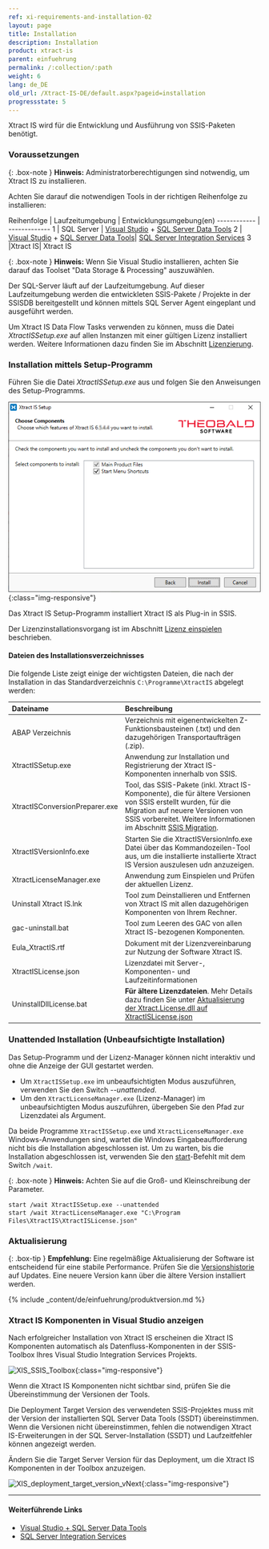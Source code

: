 ```yaml
---
ref: xi-requirements-and-installation-02
layout: page
title: Installation
description: Installation
product: xtract-is
parent: einfuehrung
permalink: /:collection/:path
weight: 6
lang: de_DE
old_url: /Xtract-IS-DE/default.aspx?pageid=installation
progressstate: 5
---
```


Xtract IS wird für die Entwicklung und Ausführung von SSIS-Paketen benötigt. 

### Voraussetzungen 

{: .box-note }
**Hinweis:** Administratorberechtigungen sind notwendig, um Xtract IS zu installieren.

Achten Sie darauf die notwendigen Tools in der richtigen Reihenfolge zu installieren:

Reihenfolge | Laufzeitumgebung | Entwicklungsumgebung(en)
------------ | -------------
1 | SQL Server | [Visual Studio]((https://visualstudio.microsoft.com/free-developer-offers/)) + [SQL Server Data Tools](https://learn.microsoft.com/de-de/sql/ssdt/download-sql-server-data-tools-ssdt?view=sql-server-ver16)
2 | [Visual Studio]((https://visualstudio.microsoft.com/free-developer-offers/)) + [SQL Server Data Tools](https://learn.microsoft.com/de-de/sql/ssdt/download-sql-server-data-tools-ssdt?view=sql-server-ver16)| [SQL Server Integration Services](https://marketplace.visualstudio.com/items?itemName=SSIS.MicrosoftDataToolsIntegrationServices)
3 |Xtract IS| Xtract IS

{: .box-note }
**Hinweis:** Wenn Sie Visual Studio installieren, achten Sie darauf das Toolset "Data Storage & Processing" auszuwählen. 

<!--- ![xis_client_server_generell](/img/content/xis/client_server_architektur_xis_generell.png){:class="img-responsive"} --->


Der SQL-Server läuft auf der Laufzeitumgebung. Auf dieser Laufzeitumgebung werden die entwickleten SSIS-Pakete / Projekte in der SSISDB bereitgestellt und können mittels SQL Server Agent eingeplant und ausgeführt werden.


Um Xtract IS Data Flow Tasks verwenden zu können, muss die Datei *XtractISSetup.exe* auf allen Instanzen mit einer gültigen Lizenz installiert werden. 
Weitere Informationen dazu finden Sie im Abschnitt [Lizenzierung](./lizenz-einspielen).

### Installation mittels Setup-Programm

Führen Sie die Datei *XtractISSetup.exe* aus und folgen Sie den Anweisungen des Setup-Programms. 

![XIS_Setup](/img/content/xis/xis_setup-exe.png){:class="img-responsive"}

Das Xtract IS Setup-Programm installiert Xtract IS als Plug-in in SSIS.

Der Lizenzinstallationsvorgang ist im Abschnitt [Lizenz einspielen](./lizenz-einspielen#installation-der-xtract-is-lizenz---xtractislicensejson) beschrieben.

#### Dateien des Installationsverzeichnisses

Die folgende Liste zeigt einige der wichtigsten Dateien, die nach der Installation in das Standardverzeichnis ``C:\Programme\XtractIS`` abgelegt werden:

|Dateiname | Beschreibung |
|:----|:---|
| ABAP Verzeichnis | Verzeichnis mit eigenentwickelten Z-Funktionsbausteinen (.txt) und den dazugehörigen Transportaufträgen (.zip).|
| XtractISSetup.exe | Anwendung zur Installation und Registrierung der Xtract IS-Komponenten innerhalb von SSIS.|
| XtractISConversionPreparer.exe | Tool, das SSIS-Pakete (inkl. Xtract IS-Komponente), die für ältere Versionen von SSIS erstellt wurden, für die Migration auf neuere Versionen von SSIS vorbereitet. Weitere Informationen im Abschnitt [SSIS Migration](./ssis-migration).|
| XtractISVersionInfo.exe | Starten Sie die XtractISVersionInfo.exe Datei über das Kommandozeilen-Tool aus, um die installierte installierte Xtract IS Version auszulesen udn anzuzeigen.|
| XtractLicenseManager.exe | Anwendung zum Einspielen und Prüfen der aktuellen Lizenz. |
|Uninstall Xtract IS.lnk| Tool zum Deinstallieren und Entfernen von Xtract IS mit allen dazugehörigen Komponenten von Ihrem Rechner. |
| gac-uninstall.bat | Tool zum Leeren des GAC von allen Xtract IS-bezogenen Komponenten.|
| Eula_XtractIS.rtf | Dokument mit der Lizenzvereinbarung zur Nutzung der Software Xtract IS.|
|XtractISLicense.json| Lizenzdatei mit Server-, Komponenten-  und Laufzeitinformationen|
| UninstallDllLicense.bat| **Für ältere Lizenzdateien**. Mehr Details dazu finden Sie unter [Aktualisierung der Xtract.License.dll auf XtractISLicense.json](./lizenz-einspielen#aktualisierung-der-xtractlicensedll-auf-xtractislicensejson)|



### Unattended Installation (Unbeaufsichtigte Installation) 

Das Setup-Programm und der Lizenz-Manager können nicht interaktiv und ohne die Anzeige der GUI gestartet werden. 

- Um `XtractISSetup.exe` im unbeaufsichtigten Modus auszuführen, verwenden Sie den Switch *--unattended*.
- Um den `XtractLicenseManager.exe` (Lizenz-Manager)  im unbeaufsichtigten Modus auszuführen, übergeben Sie den Pfad zur Lizenzdatei als Argument.

Da beide Programme `XtractISSetup.exe` und `XtractLicenseManager.exe` Windows-Anwendungen sind, wartet die Windows Eingabeaufforderung nicht bis die Installation abgeschlossen ist. 
Um zu warten, bis die Installation abgeschlossen ist, verwenden Sie den [start](https://docs.microsoft.com/en-us/windows-server/administration/windows-commands/start)-Befehlt mit dem Switch `/wait`.

{: .box-note }
**Hinweis:** Achten Sie auf die Groß- und Kleinschreibung der Parameter. 

```
start /wait XtractISSetup.exe --unattended
start /wait XtractLicenseManager.exe "C:\Program Files\XtractIS\XtractISLicense.json"
```


### Aktualisierung

{: .box-tip }
**Empfehlung:** Eine regelmäßige Aktualisierung der Software ist entscheidend für eine stabile Performance. 
Prüfen Sie die [Versionshistorie](https://kb.theobald-software.com/version-history/xtract-is-version-history) auf Updates. 
Eine neuere Version kann über die ältere Version installiert werden. 

{% include _content/de/einfuehrung/produktversion.md %}	


### Xtract IS Komponenten in Visual Studio anzeigen
Nach erfolgreicher Installation von Xtract IS erscheinen die Xtract IS Komponenten automatisch als Datenfluss-Komponenten in der SSIS-Toolbox Ihres Visual Studio Integration Services Projekts.

![XIS_SSIS_Toolbox](/img/content/XIS_SSIS_Toolbox.png){:class="img-responsive"}

Wenn die Xtract IS Komponenten nicht sichtbar sind, prüfen Sie die Übereinstimmung der Versionen der Tools. 

Die Deployment Target Version des verwendeten SSIS-Projektes muss mit der Version der installierten SQL Server Data Tools (SSDT) übereinstimmen.
Wenn die Versionen nicht übereinstimmen, fehlen die notwendigen Xtract IS-Erweiterungen in der SQL Server-Installation (SSDT) und Laufzeitfehler können angezeigt werden. 

Ändern Sie die Target Server Version für das Deployment, um die Xtract IS Komponenten in der Toolbox anzuzeigen.

![XIS_deployment_target_version_vNext](/img/content/VS_Deployment_Target.png){:class="img-responsive"}

****
#### Weiterführende Links
- [Visual Studio + SQL Server Data Tools](https://visualstudio.microsoft.com/free-developer-offers/)
- [SQL Server Integration Services](https://marketplace.visualstudio.com/items?itemName=SSIS.MicrosoftDataToolsIntegrationServices)

